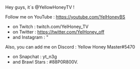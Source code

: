 Hey guys, it´s @YellowHoneyTV !

Follow me on YouTube : https://youtube.com/YelHoneyBS
- on Twitch : twitch.com/YelHoney_TV
- on Twitter : https://twitter.com/YelHoney_off
- and Instagram : "

Also, you can add me on Discord : Yellow Honey Master#5470
- on Snapchat : yt_n3g
- and Brawl Stars : #88P0R800V.

<!---
YellowHoneyTV/YellowHoneyTV is a ✨ special ✨ repository because its `README.md` (this file) appears on your GitHub profile.
You can click the Preview link to take a look at your changes.
--->
